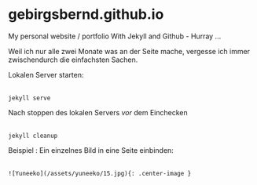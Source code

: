 # gebirgsbernd.github.io
My personal website / portfolio
With Jekyll and Github - Hurray ...

Weil ich nur alle zwei Monate was an der Seite mache, vergesse ich immer zwischendurch die einfachsten Sachen.

Lokalen Server starten:
<pre><code>
jekyll serve
</code></pre>


Nach stoppen des lokalen Servers *vor* dem Einchecken 
<pre><code>
jekyll cleanup 
</code></pre>


Beispiel : Ein einzelnes Bild in eine Seite einbinden:
<pre><code>
![Yuneeko](/assets/yuneeko/15.jpg){: .center-image }
</code></pre>



